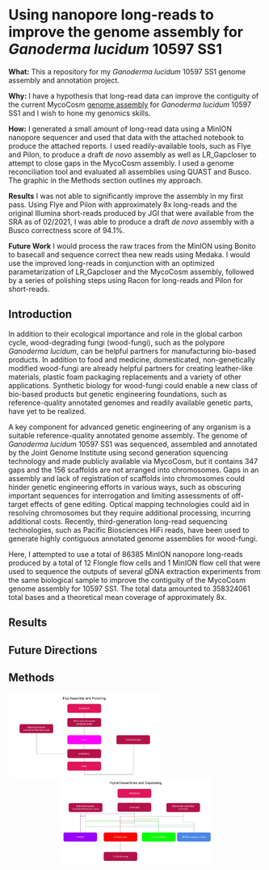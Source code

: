# Using nanopore long-reads to improve the genome assembly for *Ganoderma lucidum* 10597 SS1
**What:** This a repository for my *Ganoderma lucidum* 10597 SS1 genome assembly and annotation project. 

**Why:** I have a hypothesis that long-read data can improve the contiguity of the current MycoCosm [genome assembly](https://mycocosm.jgi.doe.gov/Gansp1/Gansp1.home.html) for *Ganoderma lucidum* 10597 SS1 and I wish to hone my genomics skills.

**How:** I generated a small amount of long-read data using a MinION nanopore sequencer and used that data with the attached notebook to produce the attached reports. I used readily-available tools, such as Flye and Pilon, to produce a draft *de novo* assembly as well as LR_Gapcloser to attempt to close gaps in the MycoCosm assembly. I used a genome reconciliation tool and evaluated all assemblies using QUAST and Busco. The graphic in the Methods section outlines my approach.

**Results** I was not able to significantly improve the assembly in my first pass. Using Flye and Pilon with approximately 8x long-reads and the original Illumina short-reads produced by JGI that were available from the SRA as of 02/2021, I was able to produce a draft *de novo* assembly with a Busco correctness score of 94.1%.

**Future Work** I would process the raw traces from the MinION using Bonito to basecall and sequence correct thea new reads using Medaka. I would use the improved long-reads in conjunction with an optimized parametarization of LR_Gapcloser and the MycoCosm assembly, followed by a series of polishing steps using Racon for long-reads and Pilon for short-reads.

## **Introduction**
In addition to their ecological importance and role in the global carbon cycle, wood-degrading fungi (wood-fungi), such as the polypore *Ganoderma lucidum*, can be helpful partners for manufacturing bio-based products. In addition to food and medicine, domesticated, non-genetically modified wood-fungi are already helpful partners for creating leather-like materials, plastic foam packaging replacements and a variety of other applications. Synthetic biology for wood-fungi could enable a new class of bio-based products but genetic engineering foundations, such as reference-quality annotated genomes and readily available genetic parts, have yet to be realized.

A key component for advanced genetic engineering of any organism is a suitable reference-quality annotated genome assembly. The genome of *Ganoderma lucidum* 10597 SS1 was sequenced, assembled and annotated by the Joint Genome Institute using second generation squencing technology and made publicly available via MycoCosm, but it contains 347 gaps and the 156 scaffolds are not arranged into chromosomes. Gaps in an assembly and lack of registration of scaffolds into chromosomes could hinder genetic engineering efforts in various ways, such as obscuring important sequences for interrogation and limiting assessments of off-target effects of gene editing. Optical mapping technologies could aid in resolving chromosomes but they require additional processing, incurring additional costs. Recently, third-generation long-read sequencing technologies, such as Pacific Biosciences HiFi reads, have been used to generate highly contiguous annotated genome assemblies for wood-fungi.

Here, I attempted to use a total of 86385 MinION nanopore long-reads produced by a total of 12 Flongle flow cells and 1 MinION flow cell that were used to sequence the outputs of several gDNA extraction experiments from the same biological sample to improve the contiguity of the MycoCosm genome assembly for 10597 SS1. The total data amounted to 358324061 total bases and a theoretical mean coverage of approximately 8x.
    
## **Results**

## **Future Directions**

## **Methods**
 <img src="https://github.com/Rcperez/G-lucidum-hybrid-genome-assembly/blob/main/FlyeAssembly.jpg" width="300" align="left"/>
<p align="center">
  <img src="https://github.com/Rcperez/G-lucidum-hybrid-genome-assembly/blob/main/HybridAssemblies.jpg" width="300" align="center">
</p>
